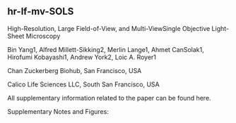 ## hr-lf-mv-SOLS
High-Resolution, Large Field-of-View, and Multi-ViewSingle Objective Light-Sheet Microscopy

Bin Yang1, Alfred Millett-Sikking2, Merlin Lange1, Ahmet CanSolak1, Hirofumi Kobayashi1, Andrew York2, Loic A. Royer1

Chan Zuckerberg Biohub, San Francisco, USA

Calico Life Sciences LLC, South San Francisco, USA

All supplementary information related to the paper can be found here.

Supplementary Notes and Figures: 
